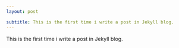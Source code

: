 ```yaml
---
layout: post

subtitle: This is the first time i write a post in Jekyll blog.
---
```

This is the first time i write a post in Jekyll blog.

